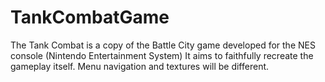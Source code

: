 # TankCombatGame
The Tank Combat is a copy of the Battle City game developed for the NES console (Nintendo Entertainment System)
It aims to faithfully recreate the gameplay itself. Menu navigation and textures will be different.

